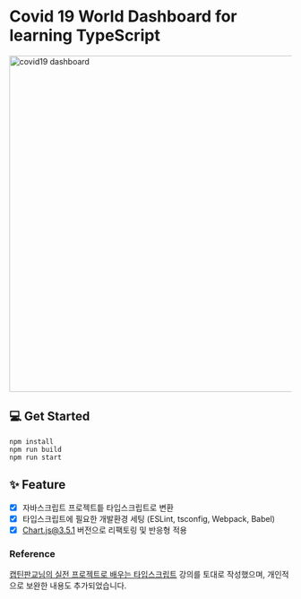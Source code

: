 # Covid 19 World Dashboard for learning TypeScript
<img src="https://user-images.githubusercontent.com/51507260/138276376-fc64d5a7-04b0-45b0-ae1b-304457d51d6d.gif" style="width: 600px;" alt="covid19 dashboard">

## 💻 Get Started
```
npm install
npm run build
npm run start
```

## ✨ Feature
- [x] 자바스크립트 프로젝트틑 타입스크립트로 변환
- [x] 타입스크립트에 필요한 개발환경 세팅 (ESLint, tsconfig, Webpack, Babel)
- [x] Chart.js@3.5.1 버전으로 리팩토링 및 반응형 적용

### Reference
[캡틴판교님의 실전 프로젝트로 배우는 타입스크립트](https://www.inflearn.com/course/%ED%83%80%EC%9E%85%EC%8A%A4%ED%81%AC%EB%A6%BD%ED%8A%B8-%EC%8B%A4%EC%A0%84#) 강의를 토대로 작성했으며, 개인적으로 보완한 내용도 추가되었습니다.

